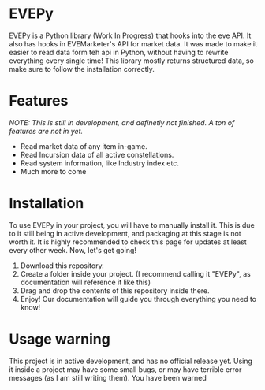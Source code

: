 # EVEPy
EVEPy is a Python library (Work In Progress) that hooks into the eve API. It also has hooks in EVEMarketer's API for market data. It was made to make it easier to read data form teh api in Python, without having to rewrite everything every single time! This library mostly returns structured data, so make sure to follow the installation correctly.

# Features
*NOTE: This is still in development, and definetly not finished. A ton of features are not in yet.*
- Read market data of any item in-game.
- Read Incursion data of all active constellations.
- Read system information, like Industry index etc.
- Much more to come

# Installation
To use EVEPy in your project, you will have to manually install it. This is due to it still being in active development, and packaging at this stage is not worth it. It is highly recommended to check this page for updates at least every other week. Now, let's get going!
1. Download this repository.
2. Create a folder inside your project. (I recommend calling it "EVEPy", as documentation will reference it like this)
3. Drag and drop the contents of this repository inside there.
4. Enjoy! Our documentation will guide you through everything you need to know!

# Usage warning
This project is in active development, and has no official release yet. Using it inside a project may have some small bugs, or may have terrible error messages (as I am still writing them). You have been warned
